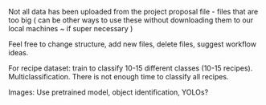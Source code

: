 Not all data has been uploaded from the project proposal file - files that are too big ( can be other ways to use these without downloading them to our local machines ~ if super necessary )

Feel free to change structure, add new files, delete files, suggest workflow ideas. 


For recipe dataset: train to classify 10-15 different classes (10-15 recipes). Multiclassification. There is not enough time to classify all recipes. 

Images: Use pretrained model, object identification, YOLOs? 
